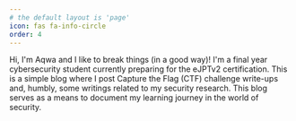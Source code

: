 ```yaml
---
# the default layout is 'page'
icon: fas fa-info-circle
order: 4
---
```

Hi, I'm Aqwa and I like to break things (in a good way)! I'm a final year cybersecurity student currently preparing for the eJPTv2 certification. This is a simple blog where I post Capture the Flag (CTF) challenge write-ups and, humbly, some writings related to my security research. This blog serves as a means to document my learning journey in the world of security.
